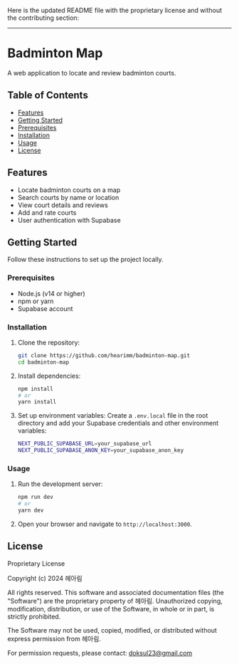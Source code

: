 Here is the updated README file with the proprietary license and without the contributing section:

---

# Badminton Map

A web application to locate and review badminton courts.

## Table of Contents

- [Features](#features)
- [Getting Started](#getting-started)
- [Prerequisites](#prerequisites)
- [Installation](#installation)
- [Usage](#usage)
- [License](#license)

## Features

- Locate badminton courts on a map
- Search courts by name or location
- View court details and reviews
- Add and rate courts
- User authentication with Supabase

## Getting Started

Follow these instructions to set up the project locally.

### Prerequisites

- Node.js (v14 or higher)
- npm or yarn
- Supabase account

### Installation

1. Clone the repository:
   ```sh
   git clone https://github.com/hearimm/badminton-map.git
   cd badminton-map
   ```

2. Install dependencies:
   ```sh
   npm install
   # or
   yarn install
   ```

3. Set up environment variables:
   Create a `.env.local` file in the root directory and add your Supabase credentials and other environment variables:
   ```sh
   NEXT_PUBLIC_SUPABASE_URL=your_supabase_url
   NEXT_PUBLIC_SUPABASE_ANON_KEY=your_supabase_anon_key
   ```

### Usage

1. Run the development server:
   ```sh
   npm run dev
   # or
   yarn dev
   ```

2. Open your browser and navigate to `http://localhost:3000`.

## License

Proprietary License

Copyright (c) 2024 헤아림

All rights reserved. This software and associated documentation files (the "Software") are the proprietary property of 헤아림. Unauthorized copying, modification, distribution, or use of the Software, in whole or in part, is strictly prohibited.

The Software may not be used, copied, modified, or distributed without express permission from 헤아림.

For permission requests, please contact: doksul23@gmail.com